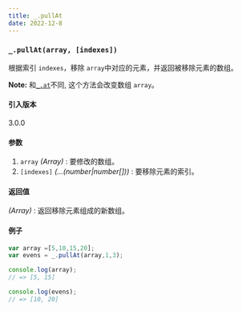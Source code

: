 ```yaml
---
title: _.pullAt
date: 2022-12-8
---
```

### `_.pullAt(array, [indexes])`

根据索引 `indexes`，移除 `array`中对应的元素，并返回被移除元素的数组。

**Note:** 和[`_.at`](https://www.lodashjs.com/docs/lodash.pullAt#at)不同, 这个方法会改变数组 `array`。

#### 引入版本

3.0.0

#### 参数

1. `array`  *(Array)* : 要修改的数组。
2. `[indexes]`  *(...(number|number[]))* : 要移除元素的索引。

#### 返回值

 *(Array)* : 返回移除元素组成的新数组。

#### 例子

```js
var array =[5,10,15,20];
var evens = _.pullAt(array,1,3);

console.log(array);
// => [5, 15]

console.log(evens);
// => [10, 20]
```
